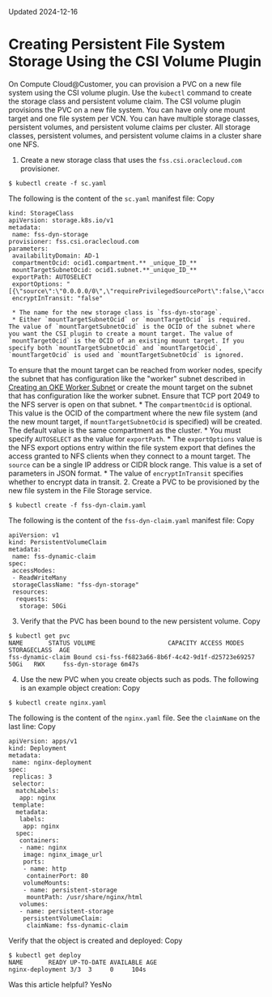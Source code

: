 Updated 2024-12-16
# Creating Persistent File System Storage Using the CSI Volume Plugin
On Compute Cloud@Customer, you can provision a PVC on a new file system using the CSI volume plugin. Use the `kubectl` command to create the storage class and persistent volume claim. The CSI volume plugin provisions the PVC on a new file system.
You can have only one mount target and one file system per VCN. You can have multiple storage classes, persistent volumes, and persistent volume claims per cluster. All storage classes, persistent volumes, and persistent volume claims in a cluster share one NFS.
  1. Create a new storage class that uses the `fss.csi.oraclecloud.com` provisioner.
```
$ kubectl create -f sc.yaml
```

The following is the content of the `sc.yaml` manifest file:
Copy
```
kind: StorageClass
apiVersion: storage.k8s.io/v1
metadata:
 name: fss-dyn-storage
provisioner: fss.csi.oraclecloud.com
parameters:
 availabilityDomain: AD-1
 compartmentOcid: ocid1.compartment.** _unique_ID_**
 mountTargetSubnetOcid: ocid1.subnet.**_unique_ID_**
 exportPath: AUTOSELECT
 exportOptions: "[{\"source\":\"0.0.0.0/0\",\"requirePrivilegedSourcePort\":false,\"access\":\"READ_WRITE\",\"identitySquash\":\"NONE\"}]"
 encryptInTransit: "false"
```

     * The name for the new storage class is `fss-dyn-storage`.
     * Either `mountTargetSubnetOcid` or `mountTargetOcid` is required. The value of `mountTargetSubnetOcid` is the OCID of the subnet where you want the CSI plugin to create a mount target. The value of `mountTargetOcid` is the OCID of an existing mount target. If you specify both `mountTargetSubnetOcid` and `mountTargetOcid`, `mountTargetOcid` is used and `mountTargetSubnetOcid` is ignored.
To ensure that the mount target can be reached from worker nodes, specify the subnet that has configuration like the "worker" subnet described in [Creating an OKE Worker Subnet](https://docs.oracle.com/en-us/iaas/compute-cloud-at-customer/topics/oke/creating-a-worker-subnet.htm#creating-a-worker-subnet "On Compute Cloud@Customer, part of configuring OKE requires external and internal access security lists and a worker subnet.") or create the mount target on the subnet that has configuration like the worker subnet. Ensure that TCP port 2049 to the NFS server is open on that subnet.
     * The `compartmentOcid` is optional. This value is the OCID of the compartment where the new file system (and the new mount target, if `mountTargetSubnetOcid` is specified) will be created. The default value is the same compartment as the cluster.
     * You must specify `AUTOSELECT` as the value for `exportPath`.
     * The `exportOptions` value is the NFS export options entry within the file system export that defines the access granted to NFS clients when they connect to a mount target. The `source` can be a single IP address or CIDR block range. This value is a set of parameters in JSON format.
     * The value of `encryptInTransit` specifies whether to encrypt data in transit.
  2. Create a PVC to be provisioned by the new file system in the File Storage service.
```
$ kubectl create -f fss-dyn-claim.yaml
```

The following is the content of the `fss-dyn-claim.yaml` manifest file:
Copy
```
apiVersion: v1
kind: PersistentVolumeClaim
metadata:
 name: fss-dynamic-claim
spec:
 accessModes:
 - ReadWriteMany
 storageClassName: "fss-dyn-storage"
 resources:
  requests:
   storage: 50Gi
```

  3. Verify that the PVC has been bound to the new persistent volume.
Copy
```
$ kubectl get pvc
NAME       STATUS VOLUME                    CAPACITY ACCESS MODES STORAGECLASS  AGE
fss-dynamic-claim Bound csi-fss-f6823a66-8b6f-4c42-9d1f-d25723e69257 50Gi   RWX     fss-dyn-storage 6m47s
```

  4. Use the new PVC when you create objects such as pods.
The following is an example object creation:
Copy
```
$ kubectl create nginx.yaml
```

The following is the content of the `nginx.yaml` file. See the `claimName` on the last line:
Copy
```
apiVersion: apps/v1
kind: Deployment
metadata:
 name: nginx-deployment
spec:
 replicas: 3
 selector:
  matchLabels:
   app: nginx
 template:
  metadata:
   labels:
    app: nginx
  spec:
   containers:
   - name: nginx
    image: nginx_image_url
    ports:
    - name: http
     containerPort: 80
    volumeMounts:
    - name: persistent-storage
     mountPath: /usr/share/nginx/html
   volumes:
   - name: persistent-storage
    persistentVolumeClaim:
     claimName: fss-dynamic-claim
```

Verify that the object is created and deployed:
Copy
```
$ kubectl get deploy
NAME       READY UP-TO-DATE AVAILABLE AGE
nginx-deployment 3/3  3     0     104s
```



Was this article helpful?
YesNo

